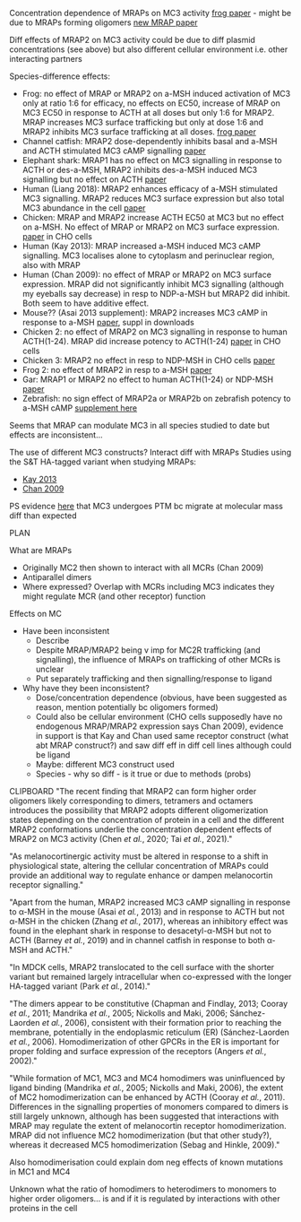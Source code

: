 Concentration dependence of MRAPs on MC3 activity [frog paper](https://onlinelibrary.wiley.com/doi/10.1002/jcp.30306) - might be due to MRAPs forming oligomers [new MRAP paper](https://www.jbc.org/article/S0021-9258(17)50456-1/fulltext)

Diff effects of MRAP2 on MC3 activity could be due to diff plasmid concentrations (see above) but also different cellular environment i.e. other interacting partners

Species-difference effects:
- Frog: no effect of MRAP or MRAP2 on a-MSH induced activation of MC3 only at ratio 1:6 for efficacy, no effects on EC50, increase of MRAP on MC3 EC50 in response to ACTH at all doses but only 1:6 for MRAP2. MRAP increases MC3 surface trafficking but only at dose 1:6 and MRAP2 inhibits MC3 surface trafficking at all doses. [frog paper](https://onlinelibrary.wiley.com/doi/10.1002/jcp.30306)
- Channel catfish: MRAP2 dose-dependently inhibits basal and a-MSH and ACTH stimulated MC3 cAMP signalling [paper](https://www.sciencedirect.com/science/article/pii/S0016648018306701?via%3Dihub)
- Elephant shark: MRAP1 has no effect on MC3 signalling in response to ACTH or des-a-MSH, MRAP2 inhibits des-a-MSH induced MC3 signalling but no effect on ACTH [paper](https://www.sciencedirect.com/science/article/pii/S0016648018304908?via%3Dihub)
- Human (Liang 2018): MRAP2 enhances efficacy of a-MSH stimulated MC3 signalling. MRAP2 reduces MC3 surface expression but also total MC3 abundance in the cell [paper](https://link.springer.com/article/10.1007/s12020-018-1596-2)
- Chicken: MRAP and MRAP2 increase ACTH EC50 at MC3 but no effect on a-MSH. No effect of MRAP or MRAP2 on MC3 surface expression. [paper](https://joe.bioscientifica.com/view/journals/joe/234/2/JOE-17-0131.xml) in CHO cells
- Human (Kay 2013): MRAP increased a-MSH induced MC3 cAMP signalling. MC3 localises alone to cytoplasm and perinuclear region, also with MRAP
- Human (Chan 2009): no effect of MRAP or MRAP2 on MC3 surface expression. MRAP did not significantly inhibit MC3 signalling (although my eyeballs say decrease) in resp to NDP-a-MSH but MRAP2 did inhibit. Both seem to have additive effect.
- Mouse?? (Asai 2013 supplement): MRAP2 increases MC3 cAMP in response to a-MSH [paper](https://science.sciencemag.org/content/341/6143/275.long), suppl in downloads
- Chicken 2: no effect of MRAP2 on MC3 signalling in response to human ACTH(1-24). MRAP did increase potency to ACTH(1-24) [paper](https://www.sciencedirect.com/science/article/pii/S001664801730268X?via%3Dihub#b0050) in CHO cells
- Chicken 3: MRAP2 no effect in resp to NDP-MSH in CHO cells [paper](https://jme.bioscientifica.com/view/journals/jme/56/4/T119.xml)
- Frog 2: no effect of MRAP2 in resp to a-MSH [paper](https://jme.bioscientifica.com/view/journals/jme/56/4/T119.xml)
- Gar: MRAP1 or MRAP2 no effect to human ACTH(1-24) or NDP-MSH [paper](https://www.sciencedirect.com/science/article/pii/S0016648019301030?via%3Dihub)
- Zebrafish: no sign effect of MRAP2a or MRAP2b on zebrafish potency to a-MSH cAMP [supplement here](https://science.sciencemag.org/content/341/6143/278.long)



Seems that MRAP can modulate MC3 in all species studied to date but effects are inconsistent...

The use of different MC3 constructs? Interact diff with MRAPs
Studies using the S&T HA-tagged variant when studying MRAPs:
- [Kay 2013](https://jme.bioscientifica.com/view/journals/jme/50/2/203.xml)
- [Chan 2009](https://www.pnas.org/content/106/15/6146.long#sec-10)


PS evidence [here](https://jme.bioscientifica.com/view/journals/jme/50/2/217.xml) that MC3 undergoes PTM bc migrate at molecular mass diff than expected



PLAN

What are MRAPs
- Originally MC2 then shown to interact with all MCRs (Chan 2009)
- Antiparallel dimers
- Where expressed? Overlap with MCRs including MC3 indicates they might regulate MCR (and other receptor) function

Effects on MC
- Have been inconsistent
	- Describe
	- Despite MRAP/MRAP2 being v imp for MC2R trafficking (and signalling), the influence of MRAPs on trafficking of other MCRs is unclear
	- Put separately trafficking and then signalling/response to ligand
-  Why have they been inconsistent?
	- Dose/concentration dependence (obvious, have been suggested as reason, mention potentially bc oligomers formed)
	- Could also be cellular environment (CHO cells supposedly have no endogenous MRAP/MRAP2 expression says Chan 2009), evidence in support is that Kay and Chan used same receptor construct (what abt MRAP construct?) and saw diff eff in diff cell lines although could be ligand
	- Maybe: different MC3 construct used
	- Species - why so diff - is it true or due to methods (probs)


CLIPBOARD
"The recent finding that MRAP2 can form higher order oligomers likely corresponding to dimers, tetramers and octamers introduces the possibility that MRAP2 adopts different oligomerization states depending on the concentration of protein in a cell and the different MRAP2 conformations underlie the concentration dependent effects of MRAP2 on MC3 activity (Chen _et al._, 2020; Tai _et al._, 2021)."

"As melanocortinergic activity must be altered in response to a shift in physiological state, altering the cellular concentration of MRAPs could provide an additional way to regulate enhance or dampen melanocortin receptor signalling."

"Apart from the human, MRAP2 increased MC3 cAMP signalling in response to α-MSH in the mouse (Asai _et al._, 2013) and in response to ACTH but not α-MSH in the chicken (Zhang _et al._, 2017), whereas an inhibitory effect was found in the elephant shark in response to desacetyl-α-MSH but not to ACTH (Barney _et al._, 2019) and in channel catfish in response to both α-MSH and ACTH."

"In MDCK cells, MRAP2 translocated to the cell surface with the shorter variant but remained largely intracellular when co-expressed with the longer HA-tagged variant (Park _et al._, 2014)."

"The dimers appear to be constitutive (Chapman and Findlay, 2013; Cooray _et al._, 2011; Mandrika _et al._, 2005; Nickolls and Maki, 2006; Sánchez-Laorden _et al._, 2006), consistent with their formation prior to reaching the membrane, potentially in the endoplasmic reticulum (ER) (Sánchez-Laorden _et al._, 2006). Homodimerization of other GPCRs in the ER is important for proper folding and surface expression of the receptors (Angers _et al._, 2002)."

"While formation of MC1, MC3 and MC4 homodimers was uninfluenced by ligand binding (Mandrika _et al._, 2005; Nickolls and Maki, 2006), the extent of MC2 homodimerization can be enhanced by ACTH (Cooray _et al._, 2011). Differences in the signalling properties of monomers compared to dimers is still largely unknown, although has been suggested that interactions with MRAP may regulate the extent of melanocortin receptor homodimerization. MRAP did not influence MC2 homodimerization (but that other study?), whereas it decreased MC5 homodimerization (Sebag and Hinkle, 2009)."

Also homodimerisation could explain dom neg effects of known mutations in MC1 and MC4

Unknown what the ratio of homodimers to heterodimers to monomers to higher order oligomers… is and if it is regulated by interactions with other proteins in the cell